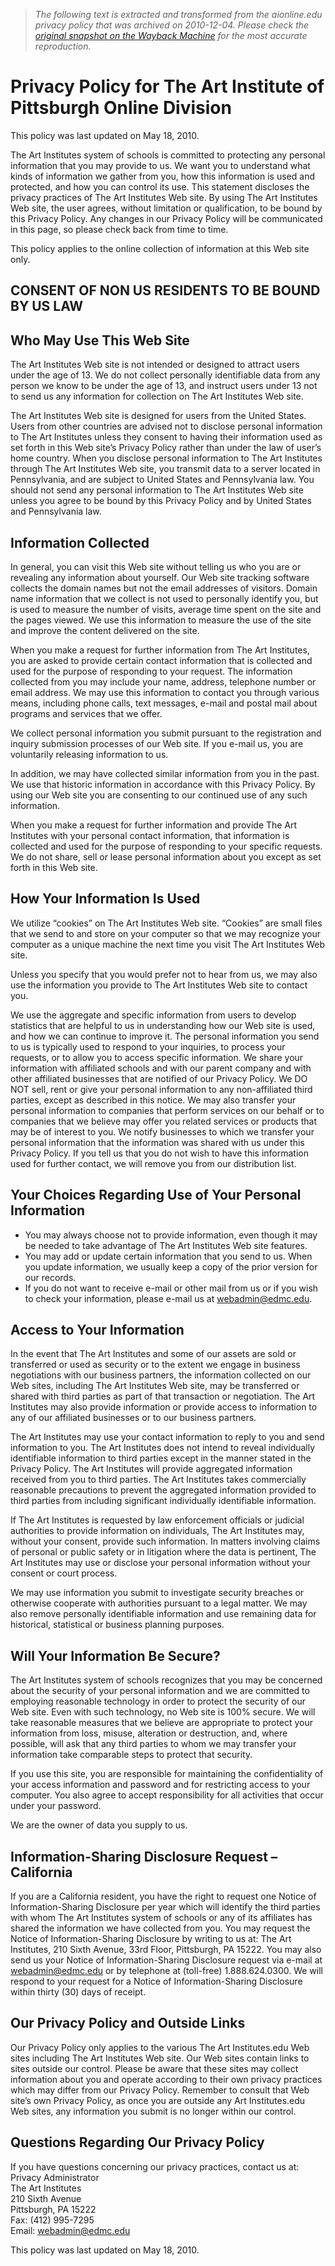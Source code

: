 > *The following text is extracted and transformed from the aionline.edu privacy policy that was archived on 2010-12-04. Please check the [original snapshot on the Wayback Machine](https://web.archive.org/web/20101204072007id_/http%3A//aionline.edu/privacy-policy) for the most accurate reproduction.*

# Privacy Policy for The Art Institute of Pittsburgh Online Division

This policy was last updated on May 18, 2010.

The Art Institutes system of schools is committed to protecting any personal information that you may provide to us. We want you to understand what kinds of information we gather from you, how this information is used and protected, and how you can control its use. This statement discloses the privacy practices of The Art Institutes Web site. By using The Art Institutes Web site, the user agrees, without limitation or qualification, to be bound by this Privacy Policy. Any changes in our Privacy Policy will be communicated in this page, so please check back from time to time.

This policy applies to the online collection of information at this Web site only.

## CONSENT OF NON US RESIDENTS TO BE BOUND BY US LAW

## Who May Use This Web Site

The Art Institutes Web site is not intended or designed to attract users under the age of 13. We do not collect personally identifiable data from any person we know to be under the age of 13, and instruct users under 13 not to send us any information for collection on The Art Institutes Web site.

The Art Institutes Web site is designed for users from the United States. Users from other countries are advised not to disclose personal information to The Art Institutes unless they consent to having their information used as set forth in this Web site’s Privacy Policy rather than under the law of user’s home country. When you disclose personal information to The Art Institutes through The Art Institutes Web site, you transmit data to a server located in Pennsylvania, and are subject to United States and Pennsylvania law. You should not send any personal information to The Art Institutes Web site unless you agree to be bound by this Privacy Policy and by United States and Pennsylvania law.

## Information Collected

In general, you can visit this Web site without telling us who you are or revealing any information about yourself. Our Web site tracking software collects the domain names but not the email addresses of visitors. Domain name information that we collect is not used to personally identify you, but is used to measure the number of visits, average time spent on the site and the pages viewed. We use this information to measure the use of the site and improve the content delivered on the site.

When you make a request for further information from The Art Institutes, you are asked to provide certain contact information that is collected and used for the purpose of responding to your request. The information collected from you may include your name, address, telephone number or email address. We may use this information to contact you through various means, including phone calls, text messages, e-mail and postal mail about programs and services that we offer.

We collect personal information you submit pursuant to the registration and inquiry submission processes of our Web site. If you e-mail us, you are voluntarily releasing information to us.

In addition, we may have collected similar information from you in the past. We use that historic information in accordance with this Privacy Policy. By using our Web site you are consenting to our continued use of any such information.

When you make a request for further information and provide The Art Institutes with your personal contact information, that information is collected and used for the purpose of responding to your specific requests. We do not share, sell or lease personal information about you except as set forth in this Web site.

## How Your Information Is Used

We utilize “cookies” on The Art Institutes Web site. “Cookies” are small files that we send to and store on your computer so that we may recognize your computer as a unique machine the next time you visit The Art Institutes Web site.

Unless you specify that you would prefer not to hear from us, we may also use the information you provide to The Art Institutes Web site to contact you.

We use the aggregate and specific information from users to develop statistics that are helpful to us in understanding how our Web site is used, and how we can continue to improve it. The personal information you send to us is typically used to respond to your inquiries, to process your requests, or to allow you to access specific information. We share your information with affiliated schools and with our parent company and with other affiliated businesses that are notified of our Privacy Policy. We DO NOT sell, rent or give your personal information to any non-affiliated third parties, except as described in this notice. We may also transfer your personal information to companies that perform services on our behalf or to companies that we believe may offer you related services or products that may be of interest to you. We notify businesses to which we transfer your personal information that the information was shared with us under this Privacy Policy. If you tell us that you do not wish to have this information used for further contact, we will remove you from our distribution list.

## Your Choices Regarding Use of Your Personal Information

  * You may always choose not to provide information, even though it may be needed to take advantage of The Art Institutes Web site features.
  * You may add or update certain information that you send to us. When you update information, we usually keep a copy of the prior version for our records.
  * If you do not want to receive e-mail or other mail from us or if you wish to check your information, please e-mail us at [webadmin@edmc.edu](mailto:webadmin@edmc.edu?subject=Privacy%20Policy%20Use%20of%20Personal%20Information).



## Access to Your Information

In the event that The Art Institutes and some of our assets are sold or transferred or used as security or to the extent we engage in business negotiations with our business partners, the information collected on our Web sites, including The Art Institutes Web site, may be transferred or shared with third parties as part of that transaction or negotiation. The Art Institutes may also provide information or provide access to information to any of our affiliated businesses or to our business partners.

The Art Institutes may use your contact information to reply to you and send information to you. The Art Institutes does not intend to reveal individually identifiable information to third parties except in the manner stated in the Privacy Policy. The Art Institutes will provide aggregated information received from you to third parties. The Art Institutes takes commercially reasonable precautions to prevent the aggregated information provided to third parties from including significant individually identifiable information.

If The Art Institutes is requested by law enforcement officials or judicial authorities to provide information on individuals, The Art Institutes may, without your consent, provide such information. In matters involving claims of personal or public safety or in litigation where the data is pertinent, The Art Institutes may use or disclose your personal information without your consent or court process.

We may use information you submit to investigate security breaches or otherwise cooperate with authorities pursuant to a legal matter. We may also remove personally identifiable information and use remaining data for historical, statistical or business planning purposes.

## Will Your Information Be Secure?

The Art Institutes system of schools recognizes that you may be concerned about the security of your personal information and we are committed to employing reasonable technology in order to protect the security of our Web site. Even with such technology, no Web site is 100% secure. We will take reasonable measures that we believe are appropriate to protect your information from loss, misuse, alteration or destruction, and, where possible, will ask that any third parties to whom we may transfer your information take comparable steps to protect that security.

If you use this site, you are responsible for maintaining the confidentiality of your access information and password and for restricting access to your computer. You also agree to accept responsibility for all activities that occur under your password.

We are the owner of data you supply to us.

## Information-Sharing Disclosure Request – California

If you are a California resident, you have the right to request one Notice of Information-Sharing Disclosure per year which will identify the third parties with whom The Art Institutes system of schools or any of its affiliates has shared the information we have collected from you. You may request the Notice of Information-Sharing Disclosure by writing to us at: The Art Institutes, 210 Sixth Avenue, 33rd Floor, Pittsburgh, PA 15222. You may also send us your Notice of Information-Sharing Disclosure request via e-mail at [webadmin@edmc.edu](mailto:webadmin@edmc.edu?subject=Information%20Sharing%20Disclosure%20Request) or by telephone at (toll-free) 1.888.624.0300. We will respond to your request for a Notice of Information-Sharing Disclosure within thirty (30) days of receipt.

## Our Privacy Policy and Outside Links

Our Privacy Policy only applies to the various The Art Institutes.edu Web sites including The Art Institutes Web site. Our Web sites contain links to sites outside our control. Please be aware that these sites may collect information about you and operate according to their own privacy practices which may differ from our Privacy Policy. Remember to consult that Web site’s own Privacy Policy, as once you are outside any Art Institutes.edu Web sites, any information you submit is no longer within our control.

## Questions Regarding Our Privacy Policy

If you have questions concerning our privacy practices, contact us at:  
Privacy Administrator  
The Art Institutes  
210 Sixth Avenue  
Pittsburgh, PA 15222  
Fax: (412) 995-7295  
Email: [webadmin@edmc.edu](mailto:webadmin@edmc.edu?subject=Questions%20Regarding%20Privacy%20Policy)

This policy was last updated on May 18, 2010.
